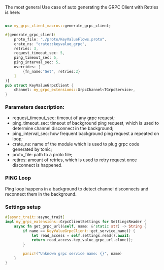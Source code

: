 The most general Use case of auto generating the GRPC Client with Retries is here:

```rust

use my_grpc_client_macros::generate_grpc_client;

#[generate_grpc_client(
    proto_file: "./proto/KeyValueFlows.proto",
    crate_ns: "crate::keyvalue_grpc",
    retries: 3,
    request_timeout_sec: 5,
    ping_timeout_sec: 5,
    ping_interval_sec: 5,
    overrides: [
        {fn_name:"Get", retries:2}
    ]
)]
pub struct KeyValueGrpcClient {
    channel: my_grpc_extensions::GrpcChannel<TGrpcService>,
}


```

### Parameters description:

* request_timeout_sec: timeout of any grpc request;
* ping_timeout_sec: timeout of background ping request, which is used to determine channel disconnect in the background;
* ping_interval_sec: how frequent background ping request a repeated on loop;
* crate_ns: name of the module which is used to plug grpc code generated by tonic;
* proto_file: path to a proto file;
* retires: amount of retries, which is used to retry request once disconnect is happened.

### PING Loop

Ping loop happens in a background to detect channel disconnects and reconnect them in the background.

### Settings setup
```rust
#[async_trait::async_trait]
impl my_grpc_extensions::GrpcClientSettings for SettingsReader {
    async fn get_grpc_url(&self, name: &'static str) -> String {
        if name == KeyValueGrpcClient::get_service_name() {
            let read_access = self.settings.read().await;
            return read_access.key_value_grpc_url.clone();
        }

        panic!("Unknown grpc service name: {}", name)
    }
}


```
